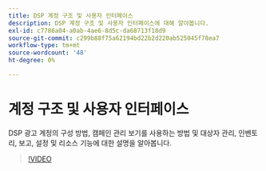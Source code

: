 ```yaml
---
title: DSP 계정 구조 및 사용자 인터페이스
description: DSP 계정 구조 및 사용자 인터페이스에 대해 알아봅니다.
exl-id: c7786a04-a0ab-4ae6-8d5c-da68713f18d9
source-git-commit: c299b88f75a62194bd22b2d220ab525045f78ea7
workflow-type: tm+mt
source-wordcount: '48'
ht-degree: 0%

---
```


# 계정 구조 및 사용자 인터페이스

DSP 광고 계정의 구성 방법, 캠페인 관리 보기를 사용하는 방법 및 대상자 관리, 인벤토리, 보고, 설정 및 리소스 기능에 대한 설명을 알아봅니다.

>[!VIDEO](https://video.tv.adobe.com/v/339206)
